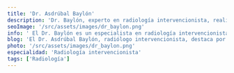 ```yaml
---
title: 'Dr. Asdrúbal Baylón'
description: 'Dr. Baylón, experto en radiología intervencionista, realiza biopsias, stents, embolizaciones, ablaciones tumorales y drenajes con técnicas mínimamente invasivas.'
seoImage: '/src/assets/images/dr_baylon.png'
info: ' El Dr. Baylón es un especialista en radiología intervencionista, comprometido con brindar soluciones mínimamente invasivas para diversas condiciones médicas. Su enfoque en técnicas avanzadas de imagen y tratamiento asegura que los pacientes reciban atención precisa y eficaz. El Dr. Baylón se dedica a ofrecer un cuidado integral, trabajando de la mano con cada paciente para mejorar su salud y bienestar general.'
blog: 'El Dr. Asdrúbal Baylón, radiólogo intervencionista, destaca por su precisión y seguridad en procedimientos mínimamente invasivos y diagnóstico avanzado.'
photo: '/src/assets/images/dr_baylon.png'
especialidad: 'Radiología intervencionista'
tags: ['Radiología']
---
```

